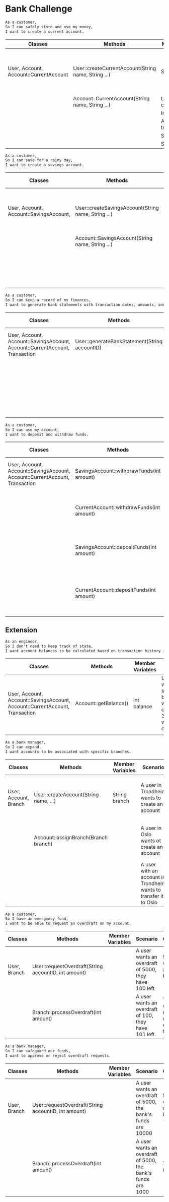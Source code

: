 # Bank Challenge

````dtd
As a customer,
So I can safely store and use my money,
I want to create a current account.
````

| Classes                                | Methods                                             | Member Variable                           | Scenario                           | Output/Result                                                                   |
|----------------------------------------|-----------------------------------------------------|-------------------------------------------|------------------------------------|---------------------------------------------------------------------------------|
| User, Account, Account::CurrentAccount | User::createCurrentAccount(String name, String ...) | String userName                           | I want to create a current account | A current account is made, with a generated ID, 0 funds, and saved creationDate |
|                                        | Account::CurrentAccount(String name, String ...)    | LocalDate creationDate                    |                                    |                                                                                 |
|                                        |                                                     | Integer balance                           |                                    |                                                                                 |
|                                        |                                                     | ArrayList<Transaction> transactionHistory |                                    |                                                                                 |
|                                        |                                                     | String userID                             |                                    |                                                                                 |
|                                        |                                                     | String accountID                          |                                    |                                                                                 |

````dtd
As a customer,
So I can save for a rainy day,
I want to create a savings account.
````

| Classes                                   | Methods                                             | Member Variables                          | Scenario                           | Output/Result                                                                  |
|-------------------------------------------|-----------------------------------------------------|-------------------------------------------|------------------------------------|--------------------------------------------------------------------------------|
| User, Account, Account::SavingsAccount,   | User::createSavingsAccount(String name, String ...) | String userName                           | I want to create a savings account | A savings account is made,with a generated ID, 0 funds, and saved creationDate |
|                                           | Account::SavingsAccount(String name, String ...)    | LocalDate creationDate                    |                                    |                                                                                |
|                                           |                                                     | Integer balance                           |                                    |                                                                                |
|                                           |                                                     | ArrayList<Transaction> transactionHistory |                                    |                                                                                |
|                                           |                                                     | String userID                             |                                    |                                                                                |
|                                           |                                                     | String accountID                          |                                    |                                                                                |

````dtd
As a customer,
So I can keep a record of my finances,
I want to generate bank statements with transaction dates, amounts, and balance at the time of transaction.
````

| Classes                                                                      | Methods                                       | Member Variables                                   | Scenario                             | Output/Result                                                 |
|------------------------------------------------------------------------------|-----------------------------------------------|----------------------------------------------------|--------------------------------------|---------------------------------------------------------------|
| User, Account, Account::SavingsAccount, Account::CurrentAccount, Transaction | User::generateBankStatement(String accountID) | Account::ArrayList<Transaction> transactionHistory | I have made one or more transactions | The transactions in the lsit are shown as a table             |
|                                                                              |                                               | String userName                                    | I have made no transactions          | The transactions list is empty, and the table has no contents |
|                                                                              |                                               | String userID                                      |                                      |                                                               |
|                                                                              |                                               | String accountID                                   |                                      |                                                               |

````dtd
As a customer,
So I can use my account,
I want to deposit and withdraw funds.
````

| Classes                                                                      | Methods                                   | Member Variables                          | Scenario                                                            | Output/Results                                                                             |
|------------------------------------------------------------------------------|-------------------------------------------|-------------------------------------------|---------------------------------------------------------------------|--------------------------------------------------------------------------------------------|
| User, Account, Account::SavingsAccount, Account::CurrentAccount, Transaction | SavingsAccount::withdrawFunds(int amount) | ArrayList<Transaction> transactionHistory | I want to deposit to my current/savings account 500 money           | 500 is added to the balance of the account                                                 |
|                                                                              | CurrentAccount::withdrawFunds(int amount) | String accountID                          | I want to withdraw 500 from my current/savings account, it has 1000 | 500 is withdrawn, account balance is now 500                                               |
|                                                                              | SavingsAccount::depositFunds(int amount)  | LocalDate transactionDate                 | I want to withdraw 500 from my current account, it has 300          | 500 is withdrawn, account balance is now -200                                              |
|                                                                              | CurrentAccount::depositFunds(int amount)  | LocalTime transactionTime                 | I want to withdraw 500 from my savings account, it has 300          | A message is displayed showing user the account does not have enough funds. No action done |

## Extension

````dtd
As an engineer,
So I don't need to keep track of state,
I want account balances to be calculated based on transaction history instead of stored in memory.
````

| Classes                                                                      | Methods               | Member Variables | Scenario                                                              | Output/Result                        |
|------------------------------------------------------------------------------|-----------------------|------------------|-----------------------------------------------------------------------|--------------------------------------|
| User, Account, Account::SavingsAccount, Account::CurrentAccount, Transaction | Account::getBalance() | int balance      | User wants to see balance, with a deposit of 300 av withdrawal of 100 | The balance is calculated, being 200 |
|                                                                              |                       |                  |                                                                       |                                      |

````dtd
As a bank manager,
So I can expand,
I want accounts to be associated with specific branches.
````

| Classes               | Methods                               | Member Variables | Scenario                                                         | Output/Result                                                       |
|-----------------------|---------------------------------------|------------------|------------------------------------------------------------------|---------------------------------------------------------------------|
| User, Account, Branch | User::createAccount(String name, ...) | String branch    | A user in Trondheim wants to create an account                   | The account is created, and is associated with the Trondheim branch |
|                       | Account::assignBranch(Branch branch)  |                  | A user in Oslo wants ot create an account                        | The account is created, and is associated with the Oslo branch      |
|                       |                                       |                  | A user with an account in Trondheim wants to transfer it to Oslo | The branch the account is associated with is changed to Oslo        |

````dtd
As a customer,
So I have an emergency fund,
I want to be able to request an overdraft on my account.
````

| Classes      | Methods                                              | Member Variables | Scenario                                              | Output/Result                                                           |
|--------------|------------------------------------------------------|------------------|-------------------------------------------------------|-------------------------------------------------------------------------|
| User, Branch | User::requestOverdraft(String accountID, int amount) |                  | A user wants an overdraft of 5000, they have 100 left | 5000 is withdrawn, and their balance is -4900                           |
|              | Branch::processOverdraft(int amount)                 |                  | A user wants an overdraft of 100, they have 101 left  | The money is withdrawn as normal, as the user has enough funds for this |

````dtd
As a bank manager,
So I can safeguard our funds,
I want to approve or reject overdraft requests.
````

| Classes      | Methods                                              | Member Variables | Scenario                                                      | Output/Result                                 |
|--------------|------------------------------------------------------|------------------|---------------------------------------------------------------|-----------------------------------------------|
| User, Branch | User::requestOverdraft(String accountID, int amount) |                  | A user wants an overdraft of 5000, the bank's funds are 10000 | 5000 is withdrawn, and their balance is -4900 |
|              | Branch::processOverdraft(int amount)                 |                  | A user wants an overdraft of 5000, the bank's funds are 1000  | The overdraft is rejected                     |

